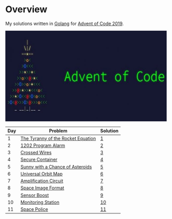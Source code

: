 # Overview

My solutions written in [Golang](http://golang.org) for [Advent of Code 2019](https://adventofcode.com/2019).

![](logo.jpg)

| Day | Problem                             | Solution |
|-----|-------------------------------------|----------|
| 1   | [The Tyranny of the Rocket Equation](https://adventofcode.com/2019/day/1) | [1](1) |
| 2   | [1202 Program Alarm](https://adventofcode.com/2019/day/2) | [2](2) |
| 3   | [Crossed Wires](https://adventofcode.com/2019/day/3) | [3](3) |
| 4   | [Secure Container](https://adventofcode.com/2019/day/4) | [4](4) |
| 5   | [Sunny with a Chance of Asteroids](https://adventofcode.com/2019/day/5) | [5](5) |
| 6   | [Universal Orbit Map](https://adventofcode.com/2019/day/6) | [6](6) |
| 7   | [Amplification Circuit](https://adventofcode.com/2019/day/7) | [7](7) |
| 8   | [Space Image Format](https://adventofcode.com/2019/day/8) | [8](8) |
| 9   | [Sensor Boost](https://adventofcode.com/2019/day/9) | [9](9) |
| 10   | [Monitoring Station](https://adventofcode.com/2019/day/10) | [10](10) |
| 11   | [Space Police](https://adventofcode.com/2019/day/11) | [11](11) |